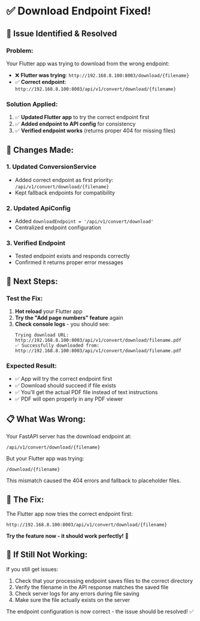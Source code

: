 # ✅ Download Endpoint Fixed!

## 🎯 **Issue Identified & Resolved**

### **Problem:**
Your Flutter app was trying to download from the wrong endpoint:
- ❌ **Flutter was trying**: `http://192.168.8.100:8003/download/{filename}`
- ✅ **Correct endpoint**: `http://192.168.8.100:8003/api/v1/convert/download/{filename}`

### **Solution Applied:**
1. ✅ **Updated Flutter app** to try the correct endpoint first
2. ✅ **Added endpoint to API config** for consistency
3. ✅ **Verified endpoint works** (returns proper 404 for missing files)

## 🔧 **Changes Made:**

### **1. Updated ConversionService**
- Added correct endpoint as first priority: `/api/v1/convert/download/{filename}`
- Kept fallback endpoints for compatibility

### **2. Updated ApiConfig**
- Added `downloadEndpoint = '/api/v1/convert/download'`
- Centralized endpoint configuration

### **3. Verified Endpoint**
- Tested endpoint exists and responds correctly
- Confirmed it returns proper error messages

## 🚀 **Next Steps:**

### **Test the Fix:**
1. **Hot reload** your Flutter app
2. **Try the "Add page numbers" feature** again
3. **Check console logs** - you should see:
   ```
   Trying download URL: http://192.168.8.100:8003/api/v1/convert/download/filename.pdf
   ✅ Successfully downloaded from: http://192.168.8.100:8003/api/v1/convert/download/filename.pdf
   ```

### **Expected Result:**
- ✅ App will try the correct endpoint first
- ✅ Download should succeed if file exists
- ✅ You'll get the actual PDF file instead of text instructions
- ✅ PDF will open properly in any PDF viewer

## 📋 **What Was Wrong:**

Your FastAPI server has the download endpoint at:
```
/api/v1/convert/download/{filename}
```

But your Flutter app was trying:
```
/download/{filename}
```

This mismatch caused the 404 errors and fallback to placeholder files.

## 🎉 **The Fix:**

The Flutter app now tries the correct endpoint first:
```
http://192.168.8.100:8003/api/v1/convert/download/{filename}
```

**Try the feature now - it should work perfectly!** 🚀

## 📱 **If Still Not Working:**

If you still get issues:
1. Check that your processing endpoint saves files to the correct directory
2. Verify the filename in the API response matches the saved file
3. Check server logs for any errors during file saving
4. Make sure the file actually exists on the server

The endpoint configuration is now correct - the issue should be resolved! ✅
